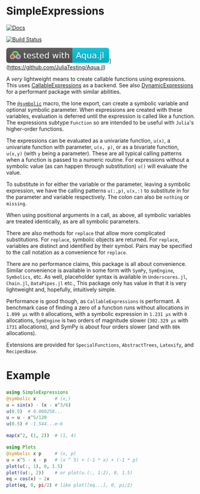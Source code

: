 # SimpleExpressions

[![Docs](https://img.shields.io/badge/docs-dev-blue.svg)](https://jverzani.github.io/SimpleExpressions.jl/dev)

[![Build Status](https://github.com/jverzani/SimpleExpressions.jl/actions/workflows/CI.yml/badge.svg?branch=main)](https://github.com/jverzani/SimpleExpressions.jl/actions/workflows/CI.yml?query=branch%3Amain)

![Aqua QA](https://raw.githubusercontent.com/JuliaTesting/Aqua.jl/master/badge.svg)](https://github.com/JuliaTesting/Aqua.jl)

A *very* lightweight means to create callable functions using expressions. This uses  [CallableExpressions](https://juliahub.com/ui/Packages/General/SimpleExpressions) as a backend. See also  [DynamicExpressions](https://juliahub.com/ui/Packages/General/DynamicExpressions) for a performant package with similar abilities.

The [`@symbolic`](@ref) macro, the lone export, can create a symbolic variable and optional symbolic parameter. When expressions are created with these variables, evaluation is deferred until the expression is called like a function. The expressions subtype `Function` so are intended to be useful with `Julia`'s higher-order functions.

The expressions can be evaluated as a univariate function, `u(x)`, a univariate function with parameter, `u(x, p)`, or as a bivariate function, `u(x,y)` (with `y` being a parameter). These are all typical calling patterns when a function is passed to a numeric routine.  For expressions without a symbolic value (as can happen through substitution) `u()` will evaluate the value.

To substitute in for either the variable or the parameter, leaving a symbolic expression, we have the calling patterns `u(:,p)`, `u(x,:)` to substitute in for the parameter and variable respectively. The colon can also be `nothing` or `missing`.

When using positional arguments in a  call, as above, all symbolic variables are treated identically, as are all symbolic parameters.

There are also methods for `replace` that allow more complicated substitutions. For `replace`, symbolic objects are returned. For `replace`, variables are distinct and identified by their symbol. Pairs may be specified to the call notation as a convenience for `replace`.

There are no performance claims, this package is all about convenience.  Similar convenience is available in some form with `SymPy`, `SymEngine`, `Symbolics`, etc. As well, placeholder syntax is available in `Underscores.jl`, `Chain.jl`, `DataPipes.jl` etc., This package only has value in that it is very lightweight and, hopefully, intuitively simple.

Performance is good though, as `CallableExpressions` is performant. A benchmark case of finding a zero of a function runs without allocations in `1.099 μs` with `0` allocations, with a symbolic expression in  `1.231 μs` with `0` allocations, `SymEngine` is two orders of magnitude slower (`302.329 μs` with `1731` allocations), and SymPy is about four orders slower (and with `80k` allocations).

Extensions are provided for `SpecialFunctions`, `AbstractTrees`, `Latexify`, and `RecipesBase`.

# Example

```julia
using SimpleExpressions
@symbolic x       # (x,)
u = sin(x) - (x - x^3/6)
u(0.5)  # 0.000258...
u = u - x^5/120
u(0.5) # -1.544...e-6
```

```julia
map(x^2, (1, 2))  # (1, 4)
```

```julia
using Plots
@symbolic x p     # (x, p)
u = x^5 - x - p   # (x ^ 5) + (-1 * x) + (-1 * p)
plot(u(:, 1), 0, 1.5)
plot!(u(:, 2))    # or plot(u.(:, 1:2), 0, 1.5)
eq = cos(x) ~ 2x
plot(eq, 0, pi/2) # like plot([eq...], 0, pi/2)
```
